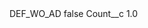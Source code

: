 <?xml version="1.0" encoding="UTF-8"?>
<CustomMetadata xmlns="http://soap.sforce.com/2006/04/metadata" xmlns:xsi="http://www.w3.org/2001/XMLSchema-instance" xmlns:xsd="http://www.w3.org/2001/XMLSchema">
    <label>DEF_WO_AD</label>
    <protected>false</protected>
    <values>
        <field>Count__c</field>
        <value xsi:type="xsd:double">1.0</value>
    </values>
</CustomMetadata>
